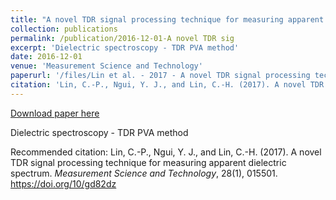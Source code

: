 ```yaml
---
title: "A novel TDR signal processing technique for measuring apparent dielectric spectrum"
collection: publications
permalink: /publication/2016-12-01-A novel TDR sig
excerpt: 'Dielectric spectroscopy - TDR PVA method'
date: 2016-12-01
venue: 'Measurement Science and Technology'
paperurl: '/files/Lin et al. - 2017 - A novel TDR signal processing technique for measur.pdf'
citation: 'Lin, C.-P., Ngui, Y. J., and Lin, C.-H. (2017). A novel TDR signal processing technique for measuring apparent dielectric spectrum. <i>Measurement Science and Technology</i>, 28(1), 015501. https://doi.org/10/gd82dz'
---
```


<a href='/files/Lin et al. - 2017 - A novel TDR signal processing technique for measur.pdf'>Download paper here</a>

Dielectric spectroscopy - TDR PVA method

Recommended citation: Lin, C.-P., Ngui, Y. J., and Lin, C.-H. (2017). A novel TDR signal processing technique for measuring apparent dielectric spectrum. <i>Measurement Science and Technology</i>, 28(1), 015501. https://doi.org/10/gd82dz